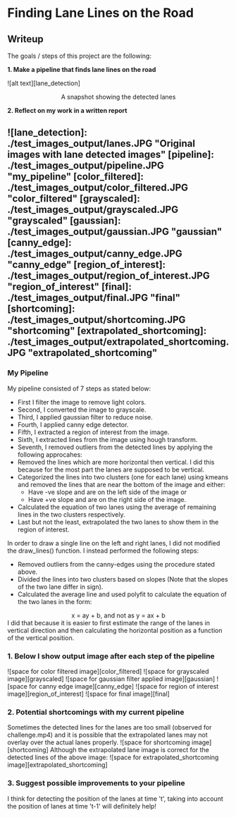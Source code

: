 # **Finding Lane Lines on the Road** 

## Writeup

The goals / steps of this project are the following:

**1. Make a pipeline that finds lane lines on the road**

![alt text][lane_detection]
<center>A snapshot showing the detected lanes</center>

**2. Reflect on my work in a written report**


[//]: # (Image References)

![lane_detection]: ./test_images_output/lanes.JPG "Original images with lane detected images"
[pipeline]: ./test_images_output/pipeline.JPG "my_pipeline"
[color_filtered]: ./test_images_output/color_filtered.JPG "color_filtered"
[grayscaled]: ./test_images_output/grayscaled.JPG "grayscaled"
[gaussian]: ./test_images_output/gaussian.JPG "gaussian"
[canny_edge]: ./test_images_output/canny_edge.JPG "canny_edge"
[region_of_interest]: ./test_images_output/region_of_interest.JPG "region_of_interest"
[final]: ./test_images_output/final.JPG "final"
[shortcoming]: ./test_images_output/shortcoming.JPG "shortcoming"
[extrapolated_shortcoming]: ./test_images_output/extrapolated_shortcoming.JPG "extrapolated_shortcoming"
---

### My Pipeline

My pipeline consisted of 7 steps as stated below:

- First I filter the image to remove light colors.
- Second, I converted the image to grayscale.
- Third, I applied gaussian filter to reduce noise.
- Fourth, I applied canny edge detector.
- Fifth, I extracted a region of interest from the image.
- Sixth, I extracted lines from the image using hough transform.
- Seventh, I removed outliers from the detected lines by applying the following approcahes:
 -  Removed the lines which are more horizontal then vertical. I did this because for the most part the lanes are supposed to be vertical.
 -  Categorized the lines into two clusters (one for each lane) using kmeans and removed the lines that are near the bottom of the image and either:
     - Have -ve slope and are on the left side of the image or
     - Have +ve slope and are on the right side of the image.
 - Calculated the equation of two lanes using the average of remaining lines in the two clusters respectively.
- Last but not the least, extrapolated the two lanes to show them in the region of interest.

  	

In order to draw a single line on the left and right lanes, I did not modified the draw_lines() function. I instead performed the following steps:
- Removed outliers from the canny-edges using the procedure stated above.
- Divided the lines into two clusters based on slopes (Note that the slopes of the two lane differ in sign).
- Calculated the average line and used polyfit to calculate the equation of the two lanes in the form:
<center>x = ay + b, and not as y = ax + b </center>
I did that because it is easier to first estimate the range of the lanes in vertical direction and then calculating the horizontal position as a function of the vertical position.


### 1. Below I show output image after each step of the pipeline
![space for color filtered image][color_filtered]
![space for grayscaled image][grayscaled]
![space for gaussian filter applied image][gaussian]
![space for canny edge image][canny_edge]
![space for region of interest image][region_of_interest]
![space for final image][final]



### 2. Potential shortcomings with my current pipeline

Sometimes the detected lines for the lanes are too small (observed for challenge.mp4) and it is possible that the extrapolated lanes may not overlay over the actual lanes properly.
![space for shortcoming image][shortcoming]
Although the extrapolated lane image is correct for the detected lines of the above image:
![space for extrapolated_shortcoming image][extrapolated_shortcoming]


### 3. Suggest possible improvements to your pipeline

 I think for detecting the position of the lanes at time 't', taking into account the position of lanes at time 't-1' will definitely help!
